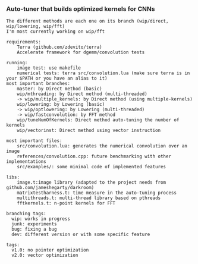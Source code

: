 ### Auto-tuner that builds optimized kernels for CNNs ###        
    The different methods are each one on its branch (wip/direct, wip/lowering, wip/fft)
    I'm most currently working on wip/fft

    requirements:
        Terra (github.com/zdevito/terra)
        Accelerate framework for dgemm/convolution tests
    
    running:
        image test: use makefile
        numerical tests: terra src/convolution.lua (make sure terra is in your $PATH or you have an alias to it)
    most important branches: 
        master: by Direct method (basic)
        wip/mthreading: by Direct method (multi-threaded)
        -> wip/multiple_kernels: by Direct method (using multiple-kernels)
        wip/lowering: by Lowering (basic)
        -> wip/optlowering: by Lowering (multi-threaded)
        -> wip/fastconvolution: by FFT method
        wip/tuneNumOfKernels: Direct method auto-tuning the number of kernels
        wip/vectorinst: Direct method using vector instruction

    most important files: 
        src/convolution.lua: generates the numerical convolution over an image
        references/convolution.cpp: future benchmarking with other implementations
        src/examples/: some minimal code of implemented features

    libs:  
        image.t:image library (adapted to the project needs from github.com/jameshegarty/darkroom)
        matrixtestharness.t: time measure in the auto-tuning process
        multithreads.t: multi-thread library based on pthreads
        fftkernels.t: n-point kernels for FFT

    branching tags:
      wip: works in progress
      junk: experiments
      bug: fixing a bug
      dev: different version or with some specific feature
    
    tags:
      v1.0: no pointer optimization
      v2.0: vector optimization